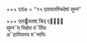 +++
title = "१५ एतावतश्चिदेषां सुम्नं"

+++
एता᳓वतश् चिद् एषां᳐  
सुम्न᳓म् भिक्षेत म᳓र्तियः  
अ᳓दाभियस्य म᳓न्मभिः
